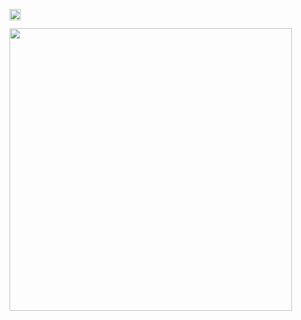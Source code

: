 [<img src="https://user-images.githubusercontent.com/48757517/162433017-a9b9b6b4-e35c-40df-bbdf-8b5866094a1f.svg" height="20px">](https://www.linkedin.com/in/minju25kim/)

[<img src="https://user-images.githubusercontent.com/48757517/227535127-3d46986f-79b2-4bbf-bb91-f7493a5b5869.png" height="500px">](https://devjeans.dev-hee.com/)

